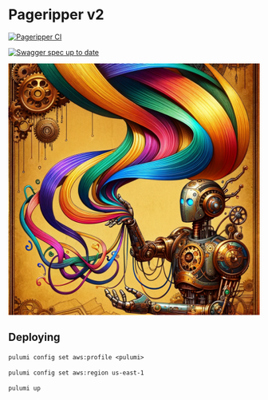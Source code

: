 # Pageripper v2 

[![Pageripper CI](https://github.com/zackproser/pageripper-v2/actions/workflows/ci.yml/badge.svg)](https://github.com/zackproser/pageripper-v2/actions/workflows/ci.yml)

[![Swagger spec up to date](https://github.com/zackproser/pageripper-v2/actions/workflows/swagger.yml/badge.svg)](https://github.com/zackproser/pageripper-v2/actions/workflows/swagger.yml)

![pageripperv2](./docs/pageripper-v2.png)

## Deploying 

`pulumi config set aws:profile <pulumi>`

`pulumi config set aws:region us-east-1`

`pulumi up`
